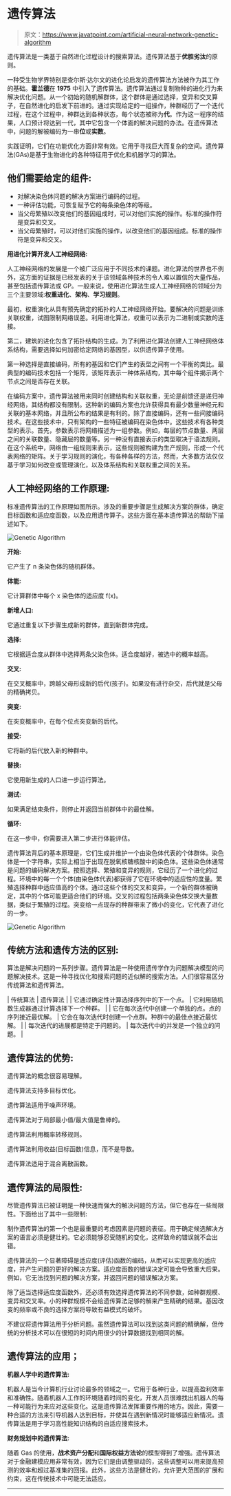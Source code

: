 # 遗传算法

> 原文：<https://www.javatpoint.com/artificial-neural-network-genetic-algorithm>

遗传算法是一类基于自然进化过程设计的搜索算法。遗传算法基于**优胜劣汰**的原则。

一种受生物学界特别是查尔斯·达尔文的进化论启发的遗传算法方法被作为其工作的基础。**霍兰德**在 **1975** 中引入了遗传算法。遗传算法通过复制物种的进化行为来解决优化问题。从一个初始的随机解群体，这个群体是通过选择，变异和交叉算子，在自然进化的启发下前进的。通过实现给定的一组操作，种群经历了一个迭代过程，在这个过程中，种群达到各种状态，每个状态被称为**代**。作为这一程序的结果，人口预计将达到一代，其中它包含一个体面的解决问题的办法。在遗传算法中，问题的解被编码为一串**位**或**实数**。

实践证明，它们在功能优化方面非常有效。它用于寻找巨大而复杂的空间。遗传算法(GAs)是基于生物进化的各种特征用于优化和机器学习的算法。

## 他们需要给定的组件:

*   对解决染色体问题的解决方案进行编码的过程。
*   一种评估功能，可恢复赋予它的每条染色体的等级。
*   当父母繁殖以改变他们的基因组成时，可以对他们实施的操作。标准的操作符是变异和交叉。
*   当父母繁殖时，可以对他们实施的操作，以改变他们的基因组成。标准的操作符是变异和交叉。

**用进化计算开发人工神经网络:**

人工神经网络的发展是一个被广泛应用于不同技术的课题。进化算法的世界也不例外，这方面的证据是已经发表的关于该领域各种技术的令人难以置信的大量作品，甚至包括遗传算法或 GP。一般来说，使用进化算法生成人工神经网络的领域分为三个主要领域:**权重进化**、**架构**、**学习规则**。

最初，权重演化从具有预先确定的拓扑的人工神经网络开始。要解决的问题是训练关联权重，试图限制网络误差。利用进化算法，权重可以表示为二进制或实数的连接。

第二，建筑的进化包含了拓扑结构的生成。为了利用进化算法创建人工神经网络体系结构，需要选择如何加密给定网络的基因型，以供遗传算子使用。

第一种选择是直接编码，所有的基因和它们产生的表型之间有一个平衡的类比。最典型的编码技术包括一个矩阵，该矩阵表示一种体系结构，其中每个组件揭示两个节点之间是否存在关联。

在编码方案中，遗传算法被用来同时创建结构和关联权重，无论是前馈还是递归神经网络，其结构都没有限制。这种新的编码方案也允许获得具有最少数量神经元和关联的基本网络，并且所公布的结果是有利的。除了直接编码，还有一些间接编码技术。在这些技术中，只有架构的一些特征被编码在染色体中。这些技术有各种类型的表示。首先，参数表示将网络描述为一组参数。例如，每层的节点数量、两层之间的关联数量、隐藏层的数量等。另一种没有直接表示的类型取决于语法规则。在这个系统中，网络由一组规则来表示，这些规则被构建为生产规则，形成一个代表网络的矩阵。关于学习规则的演化，有各种各样的方法，然而，大多数方法仅仅基于学习如何改变或管理演化，以及体系结构和关联权重之间的关系。

## 人工神经网络的工作原理:

标准遗传算法的工作原理如图所示。涉及的重要步骤是生成解决方案的群体，确定目标函数和适应度函数，以及应用遗传算子。这些方面在基本遗传算法的帮助下描述如下。

![Genetic Algorithm](img/921fe00e879b23ad03bc303d96a07d68.png)

**开始:**

它产生了 n 条染色体的随机群体。

**体能:**

它计算群体中每个 x 染色体的适应度 f(x)。

**新增人口:**

它通过重复以下步骤生成新的群体，直到新群体完成。

**选择:**

它根据适合度从群体中选择两条父染色体。适合度越好，被选中的概率越高。

**交叉:**

在交叉概率中，跨越父母形成新的后代(孩子)。如果没有进行杂交，后代就是父母的精确拷贝。

**突变:**

在突变概率中，在每个位点突变新的后代。

**接受:**

它将新的后代放入新的种群中。

**替换:**

它使用新生成的人口进一步运行算法。

**测试:**

如果满足结束条件，则停止并返回当前群体中的最佳解。

**循环:**

在这一步中，你需要进入第二步进行体能评估。

遗传算法背后的基本原理是，它们生成并维护一个由染色体代表的个体群体。染色体是一个字符串，实际上相当于出现在脱氧核糖核酸中的染色体。这些染色体通常是问题的编码解决方案。按照选择、繁殖和变异的规则，它经历了一个进化的过程。环境中的每一个个体(由染色体代表)都获得了它在环境中的适应性的度量。繁殖选择种群中适应值高的个体。通过这些个体的交叉和变异，一个新的群体被确定，其中的个体可能更适合他们的环境。交叉的过程包括两条染色体交换大量数据，类似于繁殖的过程。突变给一点现存的种群带来了微小的变化，它代表了进化的一步。

![Genetic Algorithm](img/ba177be3bd7f91b2c215b5081b48e8cb.png)

## 传统方法和遗传方法的区别:

算法是解决问题的一系列步骤。遗传算法是一种使用遗传学作为问题解决模型的问题解决技术。这是一种寻找优化和搜索问题的近似解的搜索方法。人们很容易区分传统算法和遗传算法。

| 传统算法 | 遗传算法 |
| 它通过确定性计算选择序列中的下一个点。 | 它利用随机数生成器通过计算选择下一个种群。 |
| 它在每次迭代中创建一个单独的点。点的序列接近最优解。 | 它会在每次迭代时创建一个点群。种群中的最佳点接近最优解。 |
| 每次迭代的进展都是特定于问题的。 | 每次迭代中的并发是一个独立的问题。 |

## 遗传算法的优势:

遗传算法的概念很容易理解。

遗传算法支持多目标优化。

遗传算法适用于噪声环境。

遗传算法对于局部最小值/最大值是鲁棒的。

遗传算法利用概率转移规则。

遗传算法利用收益(目标函数)信息，而不是导数。

遗传算法适用于混合离散函数。

## 遗传算法的局限性:

尽管遗传算法已被证明是一种快速而强大的解决问题的方法，但它也存在一些局限性。下面给出了其中一些限制:

制作遗传算法的第一个也是最重要的考虑因素是问题的表征。用于确定候选解决方案的语言必须是健壮的。它必须能够忍受随机的变化，这样致命的错误就不会出错。

遗传算法的一个显著障碍是适应度(评估)函数的编码，从而可以实现更高的适应度，并产生问题的更好的解决方案。适应度函数的错误决定可能会导致重大后果。例如，它无法找到问题的解决方案，并返回问题的错误解决方案。

除了适当选择适应度函数外，还必须有效选择遗传算法的不同参数，如种群规模、变异和交叉率。小的种群规模不会给遗传算法足够的解来产生精确的结果。基因改变的频率或不良的选择方案将导致有益模式的破坏。

不建议将遗传算法用于分析问题。虽然遗传算法可以找到这类问题的精确解，但传统的分析技术可以在很短的时间内用很少的计算数据找到相同的解。

## 遗传算法的应用；

**机器人学中的遗传算法:**

机器人是当今计算机行业讨论最多的领域之一。它用于各种行业，以提高盈利效率和准确性。随着机器人工作的环境随着时间的变化，开发人员很难找出机器人的每一种可能行为来应对这些变化。这是遗传算法发挥重要作用的地方。因此，需要一种合适的方法来引导机器人达到目标，并使其在遇到新情况时能够适应新情况。遗传算法是用于学习高性能知识结构的自适应搜索技术。

**财务规划中的遗传算法:**

随着 Gas 的使用，**战术资产分配**和**国际权益方法论**的模型得到了增强。遗传算法对于金融建模应用非常有效，因为它们是由调整驱动的，这些调整可以用来提高预测的效率和超过基准集的回报。此外，这些方法是健壮的，允许更大范围的扩展和约束，这在传统技术中可能无法适应。

* * *